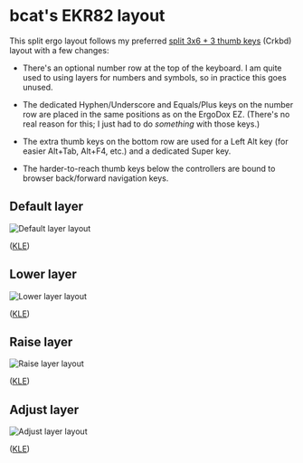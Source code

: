 # bcat's EKR82 layout

This split ergo layout follows my preferred [split 3x6 + 3 thumb
keys](https://github.com/qmk/qmk_firmware/tree/master/layouts/community/split_3x6_3/bcat)
(Crkbd) layout with a few changes:

* There's an optional number row at the top of the keyboard. I am quite used to
using layers for numbers and symbols, so in practice this goes unused.

* The dedicated Hyphen/Underscore and Equals/Plus keys on the number row are
placed in the same positions as on the ErgoDox EZ. (There's no real reason for
this; I just had to do _something_ with those keys.)

* The extra thumb keys on the bottom row are used for a Left Alt key (for easier
Alt+Tab, Alt+F4, etc.) and a dedicated Super key.

* The harder-to-reach thumb keys below the controllers are bound to browser
back/forward navigation keys.

## Default layer

![Default layer layout](https://i.imgur.com/0stG2GT.png)

([KLE](http://www.keyboard-layout-editor.com/#/gists/e0eb3af65961e9fd612dcff3ddd88e4f))

## Lower layer

![Lower layer layout](https://i.imgur.com/sNKWpUC.png)

([KLE](http://www.keyboard-layout-editor.com/#/gists/19ad0d3b5d745fbb2818db09740f5a11))

## Raise layer

![Raise layer layout](https://i.imgur.com/NaWTavA.png)

([KLE](http://www.keyboard-layout-editor.com/#/gists/912be7955f781cdaf692cc4d4c0b5823))

## Adjust layer

![Adjust layer layout](https://i.imgur.com/Q3PGsiK.png)

([KLE](http://www.keyboard-layout-editor.com/#/gists/8f6a3f08350a9bbe1d414b22bca4e6c7))
